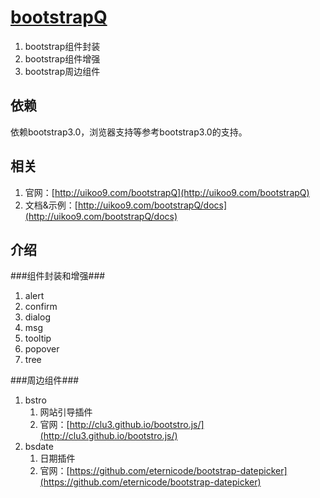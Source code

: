 [bootstrapQ](http://uikoo9.com/bootstrapQ)
==========================================
1. bootstrap组件封装
2. bootstrap组件增强
3. bootstrap周边组件

依赖
---
依赖bootstrap3.0，浏览器支持等参考bootstrap3.0的支持。

相关
---
1. 官网：[http://uikoo9.com/bootstrapQ](http://uikoo9.com/bootstrapQ)
2. 文档&示例：[http://uikoo9.com/bootstrapQ/docs](http://uikoo9.com/bootstrapQ/docs)

介绍
---

###组件封装和增强###
1. alert
2. confirm
3. dialog
4. msg
5. tooltip
6. popover
7. tree

###周边组件###
1. bstro
	1. 网站引导插件
	2. 官网：[http://clu3.github.io/bootstro.js/](http://clu3.github.io/bootstro.js/)
2. bsdate
	1. 日期插件
	2. 官网：[https://github.com/eternicode/bootstrap-datepicker](https://github.com/eternicode/bootstrap-datepicker)






